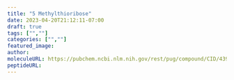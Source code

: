 ```yaml
---
title: "5 Methylthioribose"
date: 2023-04-20T21:12:11-07:00
draft: true
tags: ["",""]
categories: ["",""]
featured_image: 
author: 
moleculeURL: https://pubchem.ncbi.nlm.nih.gov/rest/pug/compound/CID/439904/record/SDF/?record_type=3d&response_type=display
peptideURL:
---
```

